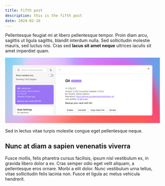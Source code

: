 ```yaml
---
title: Fifth post
description: this is the fifth post
date: 2024-02-16
---
```

Pellentesque feugiat mi at libero pellentesque tempor. Proin diam arcu, sagittis ut ligula sagittis, blandit interdum nulla. Sed sollicitudin molestie mauris, sed luctus nisi. Cras sed **lacus sit amet neque** ultrices iaculis sit amet imperdiet quam.

![](assets/images/Pasted%20image%2020240216114141.png)

Sed in lectus vitae turpis molestie congue eget pellentesque neque.

## Nunc at diam a sapien venenatis viverra

Fusce mollis, felis pharetra cursus facilisis, ipsum nisl vestibulum ex, in gravida libero dolor a ex. Cras semper odio eget velit aliquam, a pellentesque eros ornare. Morbi a elit dolor. Nunc vestibulum urna tellus, vitae sollicitudin felis lacinia non. Fusce et ligula ac metus vehicula hendrerit.